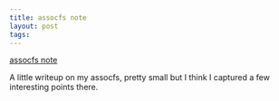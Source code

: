 ```yaml
--- 
title: assocfs note
layout: post
tags: 
---
```

[assocfs note](http://forum.osdev.org/viewtopic.php?f=15&t=24417#p199467)

A little writeup on my assocfs, pretty small but I think I captured a few
interesting points there.
